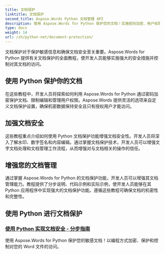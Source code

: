 ```yaml
---
title: 文档保护
linktitle: 文档保护
second_title: Aspose.Words Python 文档管理 API
description: 使用 Aspose.Words for Python 保护您的文档！实施密码加密、用户权限和数字签名，以实现强大的文档保护。
type: docs
weight: 14
url: /zh/python-net/document-protection/
---
```

文档保护对于保护敏感信息和确保文档安全至关重要。Aspose.Words for Python 提供有关文档保护的全面教程，使开发人员能够实施强大的安全措施并控制对其文档的访问。

## 使用 Python 保护你的文档

在这些教程中，开发人员将探索如何利用 Aspose.Words for Python 通过密码加密保护文档、限制编辑和管理用户权限。Aspose.Words 提供灵活的选项来自定义文档保护设置，确保机密数据保持安全且只有授权用户才能访问。

## 加强文档安全

这些教程重点介绍如何使用 Python 文档保护功能增强文档安全性。开发人员将深入了解水印、数字签名和内容编辑。通过掌握文档保护技术，开发人员可以增强文字文档处理和文档管理工作流程，从而增强对与文档相关的操作的信任。

## 增强您的文档管理

通过掌握 Aspose.Words for Python 的文档保护功能，开发人员可以增强其文档管理能力。教程提供了分步说明、代码示例和实际示例，使开发人员能够在其 Python 应用程序中实现强大的文档保护功能。遵循这些教程可确保文档的机密性和完整性。

## 使用 Python 进行文档保护
### [使用 Python 实现文档安全 - 分步指南](./document-security-python/)
使用 Aspose.Words for Python 保护您的敏感文档！以编程方式加密、保护和控制对您的 Word 文件的访问。